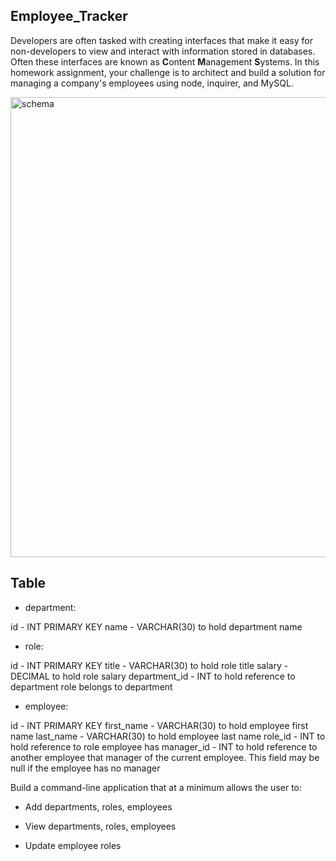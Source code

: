 ## Employee_Tracker

Developers are often tasked with creating interfaces that make it easy for non-developers to view and interact with information stored in databases. Often these interfaces are known as **C**ontent **M**anagement **S**ystems. In this homework assignment, your challenge is to architect and build a solution for managing a company's employees using node, inquirer, and MySQL.

<img width="736" alt="schema" src="https://user-images.githubusercontent.com/41492852/80520485-7ec19f80-8957-11ea-8a2b-8ae7d2c7d6da.png">


## Table

* department:

id - INT PRIMARY KEY
name - VARCHAR(30) to hold department name

* role:

id - INT PRIMARY KEY
title - VARCHAR(30) to hold role title
salary - DECIMAL to hold role salary
department_id - INT to hold reference to department role belongs to department

* employee:

id - INT PRIMARY KEY
first_name - VARCHAR(30) to hold employee first name
last_name - VARCHAR(30) to hold employee last name
role_id - INT to hold reference to role employee has
manager_id - INT to hold reference to another employee that manager of the current employee. This field may be null if the employee has no manager

Build a command-line application that at a minimum allows the user to:

  * Add departments, roles, employees

  * View departments, roles, employees

  * Update employee roles
